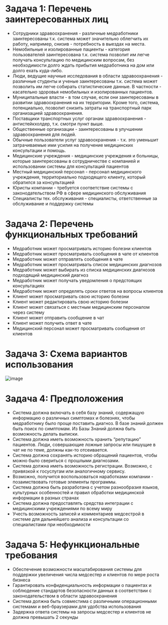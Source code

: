 # Задача 1: Перечень заинтересованных лиц
- Сотрудники здравоохранения - различные медработники заинтересованы т.к. система может значительно облегчить их работу, например, снизив - потребность в выездах на места.
- Немобильные и изолированные пациенты - категория пользователей заинтересована т.к. система позволит им легче получать консультацию по медицинским вопросам, без необходимости долго ждать прибытия медработника на дом или долго ехать куда-либо.
- Люди, ведущие научные исследования в области здравоохранения - различные студенты и ученые заинтересованы т.к. система может позволить им легче собирать статистические данные. В частности - касательно здоровья немобильных и изолированных пациентов.
- Муниципальные власти - в том случае, если они заинтересованы в развитии здравоохранения на их территории. Кроме того, система, потенциально, позволит снизить затраты на транспортный парк организацией здравоохранения.
- Поставщики транспортных услуг органам здравоохранения - антистейкхолдер, т.к. смотри пункт выше.
- Общественные организации - заинтересованы в улучшении здравоохранения для людей.
- Обычные пользователи услуг здравоохранения - т.к. это уменьшит затрачиваемые ими усилия на получение медицинских консультации и помощь.
- Медицинские учреждения - медицинские учреждения и больницы, которые заинтересованы в сотрудничестве с компанией и использовании системы для консультаций пациентов
- Местный медицинский персонал - персонал медицинского учреждения, территориально подходящего клиенту, который обратился за консультацией
- Юристы компании - требуется соответствие системы с законодательством РФ в сфере медицинского обслуживания
- Специалисты тех. обслуживания - специалисты, ответственные за обслуживание и поддержку системы
# Задача 2: Перечень функциональных требований
- Медработник может просматривать историю болезни клиентов
- Медработник может просматривать сообщения в чате от клиентов
- Медработник может отправлять сообщения в чате
- Медработник может просматривать список медицинских диагнозов
- Медработник может выбирать из списка медицинских диагнозов подходящий медицинский диагноз
- Медработник может получать уведомления о предстоящих консультациях
- Медработник может определять сроки ответов на вопросы клиентов
- Клиент может просматривать свою историю болезни
- Клиент может редактировать свою историю болезни
- Клиент может связаться с местным медицинским персоналом через систему
- Клиент может отправить сообщение в чат
- Клиент может получить ответ в чате
- Медицинский персонал может просматривать сообщения от клиентов
# Задача 3: Схема вариантов использования
![image](https://github.com/NikitaBushmakin/PAPSWORK/assets/164217929/a2d68a26-7008-4eed-8d07-c1a74d782a5a)
# Задача 4: Предположения
- Система должна включать в себя базу знаний, содержащую информацию о различных симптомах и болезнях, чтобы медработнику было проще поставить диагноз. В базе знаний должен быть поиск по симптомам. Из Базы Знаний должна быть возможность делать выписки.
- Система должна иметь возможность хранить “репутацию” пациентов. Люди, совершающие ложные запросы или пишущие в чат не по теме, должны как-то отсеивается.
- Система должна сохранять историю обращений пациентов, чтобы можно было свериться с прошлыми диагнозами. 
- Система должна иметь возможность регистрации. Возможно, с привязкой к госуслугам или аналогичному сервису.
- Возможно, получится воспользоваться наработками компании - позаимствовать готовые элементы программы.
- Система должна быть разработана с учетом разнообразия языков, культурных особенностей и правил обработки медицинской информации в разных странах
- Система должна предоставлять средства интеграции с медицинскими учреждениями по всему миру
- Учесть возможность записей и комментариев медсестрой в системе для дальнейшего анализа и консультации со специалистами при необходимости
# Задача 5: Нефункциональные требования
- Обеспечение возможности масштабирования системы для поддержки увеличения числа медсестер и клиентов по мере роста бизнеса
- Гарантировать конфиденциальность информации о пациентах и соблюдение стандартов безопасности данных в соответствии с законодательством в области здравоохранения
- Система должна быть совместима с различными операционными системами и веб-браузерами для удобства использования
- Задержка ответа системы на запросы медсестер и клиентов не должна превышать 2 секунды

